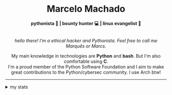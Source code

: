 <h1 align="center"> Marcelo Machado </h1> <!-- <img src="https://tryhackme-badges.s3.amazonaws.com/mmaachado.png" alt="TryHackMe"> -->
    
<div align="center">
<b>pythonista 🐍 | bounty hunter 💻 | linux evangelist 🐧</b>
<br>
<br>

<i>hello there! I'm a ethical hacker and Pythonista. Feel free to call me Marquês or Marcs.</i>

<p>

My main knowledge in technologies are **Python** and **bash**. But I'm also comfortable using **C**. <br/>
I'm a proud member of the Python Software Foundation and I aim to make great contributions to the Python/cybersec community. I use Arch btw!
</p>

</div>

---

<details closed>    
<summary>my stats</summary>

<!--START_SECTION:waka-->
**I'm a Night 🦉** 

```text
🌞 Morning    44 commits     ███░░░░░░░░░░░░░░░░░░░░░░   14.29% 
🌆 Daytime    104 commits    ████████░░░░░░░░░░░░░░░░░   33.77% 
🌃 Evening    149 commits    ████████████░░░░░░░░░░░░░   48.38% 
🌙 Night      11 commits     █░░░░░░░░░░░░░░░░░░░░░░░░   3.57%

```


📊 **This Week I Spent My Time On** 

```text
⌚︎ Time Zone: America/Sao_Paulo

💬 Programming Languages: 
Markdown                 3 hrs 39 mins       █████████████████░░░░░░░░   69.25% 
JSON                     1 hr 9 mins         █████░░░░░░░░░░░░░░░░░░░░   21.78% 
Python                   10 mins             ░░░░░░░░░░░░░░░░░░░░░░░░░   3.44% 
Other                    8 mins              ░░░░░░░░░░░░░░░░░░░░░░░░░   2.69% 
TOML                     4 mins              ░░░░░░░░░░░░░░░░░░░░░░░░░   1.57%

🔥 Editors: 
Obsidian                 3 hrs 39 mins       █████████████████░░░░░░░░   69.18% 
VS Code                  1 hr 37 mins        ███████░░░░░░░░░░░░░░░░░░   30.82%

💻 Operating System: 
Windows                  5 hrs 14 mins       ████████████████████████░   99.04% 
Linux                    3 mins              ░░░░░░░░░░░░░░░░░░░░░░░░░   0.96%

```


 Last Updated on 11/05/2025
<!--END_SECTION:waka-->

<!-- <div>
        <a target="_blank" rel="noopener noreferrer" href="https://github.com/mmaachado?tab=repositories"><img src="https://github-readme-stats.vercel.app/api/top-langs/?username=mmaachado&hide=html,css,swift,ruby&langs_count=6&hide_border=true&layout=compact&show_icons=true&line_height=10&theme=transparent&title_color=4a86d1&custom_title=favourite%20languages"
       alt="most used languages" align="right"></a>
     <a target="_blank" rel="noopener noreferrer" href="https://wakatime.com/@mmachado"><img width="400rem" src="https://github-readme-stats.vercel.app/api/wakatime?username=mmachado&theme=transparent&hide_border=true&hide=markdown,html,css,text,other,yaml,json,prolog,dart,docker,xml,gitconfig,TSQL&hide_title=true&line_height=50&langs_count=4&layout=default" alt="wakatime stats" align="left" /></a> 
        

</div>

 <img src="https://raw.githubusercontent.com/MicaelliMedeiros/micaellimedeiros/master/image/computer-illustration.png" min-width="400px" max-width="400px" width="400px" align="right" alt="computer-illustration.png"> -->
<!-- [![Buy me a coffee](https://img.shields.io/badge/Buy%20Me%20a%20Coffee-ffdd00?style=for-the-badge&logo=buy-me-a-coffee&logoColor=black)](https://www.buymeacoffee.com/anticodingclub) -->

</details>
